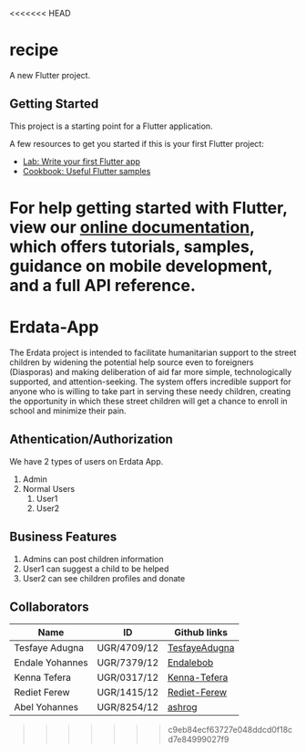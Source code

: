 <<<<<<< HEAD
# recipe

A new Flutter project.

## Getting Started

This project is a starting point for a Flutter application.

A few resources to get you started if this is your first Flutter project:

- [Lab: Write your first Flutter app](https://flutter.dev/docs/get-started/codelab)
- [Cookbook: Useful Flutter samples](https://flutter.dev/docs/cookbook)

For help getting started with Flutter, view our
[online documentation](https://flutter.dev/docs), which offers tutorials,
samples, guidance on mobile development, and a full API reference.
=======
# Erdata-App

<!--Description-->
The Erdata project is intended to facilitate humanitarian support to the street children by widening the potential help source even to foreigners (Diasporas) and making deliberation of aid far more simple, technologically supported, and attention-seeking. The system offers incredible support for anyone who is willing to take part in serving these needy children, creating the opportunity in which these street children will get a chance to enroll in school and minimize their pain.
<!--Authentication/Authorization-->
## Athentication/Authorization
We have 2 types of users on Erdata App.
1. Admin
2. Normal Users
    1. User1
    2. User2
<!--Business features-->
## Business Features
1. Admins can post children information
2. User1 can suggest a child to be helped
3. User2 can see children profiles and donate

<!--Table-->
## Collaborators
|Name                  |ID            |Github links                             |
|----------------------|--------------|-----------------------------------------|
|Tesfaye Adugna        |UGR/4709/12   |[TesfayeAdugna](github.com/TesfayeAdugna)|
|Endale Yohannes       |UGR/7379/12   |[Endalebob](github.com/Endalebob)        |
|Kenna Tefera          |UGR/0317/12   |[Kenna-Tefera](github.com/Kenna-Tefera)  |
|Rediet Ferew          |UGR/1415/12   |[Rediet-Ferew](github.com/Rediet-Ferew)  |
|Abel Yohannes         |UGR/8254/12   |[ashrog](https://github.com/ashrog)      |
>>>>>>> c9eb84ecf63727e048ddcd0f18cd7e84999027f9
